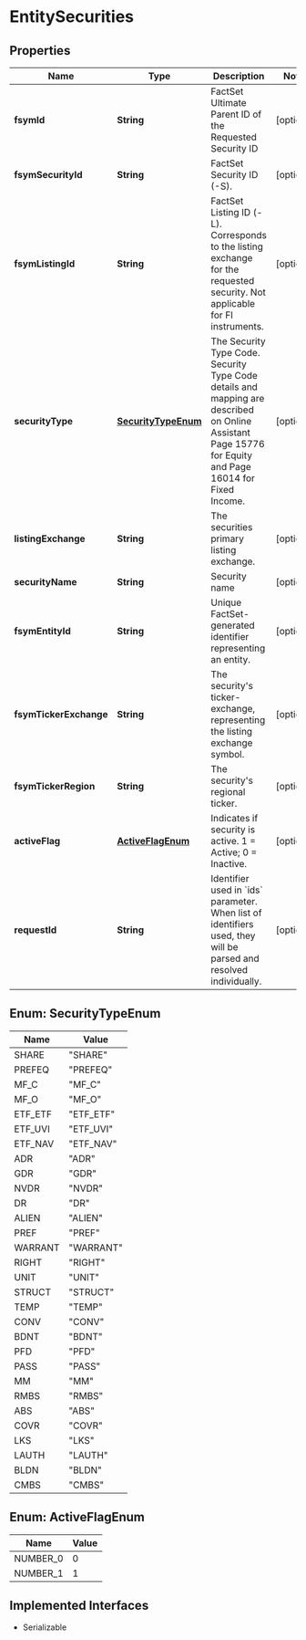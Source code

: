 

# EntitySecurities


## Properties

Name | Type | Description | Notes
------------ | ------------- | ------------- | -------------
**fsymId** | **String** | FactSet Ultimate Parent ID of the Requested Security ID |  [optional]
**fsymSecurityId** | **String** | FactSet Security ID (-S). |  [optional]
**fsymListingId** | **String** | FactSet Listing ID (-L). Corresponds to the listing exchange for the requested security. Not applicable for FI instruments. |  [optional]
**securityType** | [**SecurityTypeEnum**](#SecurityTypeEnum) | The Security Type Code. Security Type Code details and mapping are described on Online Assistant Page 15776 for Equity and Page 16014 for Fixed Income. |  [optional]
**listingExchange** | **String** | The securities primary listing exchange. |  [optional]
**securityName** | **String** | Security name |  [optional]
**fsymEntityId** | **String** | Unique FactSet-generated identifier representing an entity. |  [optional]
**fsymTickerExchange** | **String** | The security&#39;s ticker-exchange, representing the listing exchange symbol. |  [optional]
**fsymTickerRegion** | **String** | The security&#39;s regional ticker. |  [optional]
**activeFlag** | [**ActiveFlagEnum**](#ActiveFlagEnum) | Indicates if security is active. 1 &#x3D; Active; 0 &#x3D; Inactive. |  [optional]
**requestId** | **String** | Identifier used in &#x60;ids&#x60; parameter.  When list of identifiers used, they will be parsed and resolved individually. |  [optional]



## Enum: SecurityTypeEnum

Name | Value
---- | -----
SHARE | &quot;SHARE&quot;
PREFEQ | &quot;PREFEQ&quot;
MF_C | &quot;MF_C&quot;
MF_O | &quot;MF_O&quot;
ETF_ETF | &quot;ETF_ETF&quot;
ETF_UVI | &quot;ETF_UVI&quot;
ETF_NAV | &quot;ETF_NAV&quot;
ADR | &quot;ADR&quot;
GDR | &quot;GDR&quot;
NVDR | &quot;NVDR&quot;
DR | &quot;DR&quot;
ALIEN | &quot;ALIEN&quot;
PREF | &quot;PREF&quot;
WARRANT | &quot;WARRANT&quot;
RIGHT | &quot;RIGHT&quot;
UNIT | &quot;UNIT&quot;
STRUCT | &quot;STRUCT&quot;
TEMP | &quot;TEMP&quot;
CONV | &quot;CONV&quot;
BDNT | &quot;BDNT&quot;
PFD | &quot;PFD&quot;
PASS | &quot;PASS&quot;
MM | &quot;MM&quot;
RMBS | &quot;RMBS&quot;
ABS | &quot;ABS&quot;
COVR | &quot;COVR&quot;
LKS | &quot;LKS&quot;
LAUTH | &quot;LAUTH&quot;
BLDN | &quot;BLDN&quot;
CMBS | &quot;CMBS&quot;



## Enum: ActiveFlagEnum

Name | Value
---- | -----
NUMBER_0 | 0
NUMBER_1 | 1


## Implemented Interfaces

* Serializable


